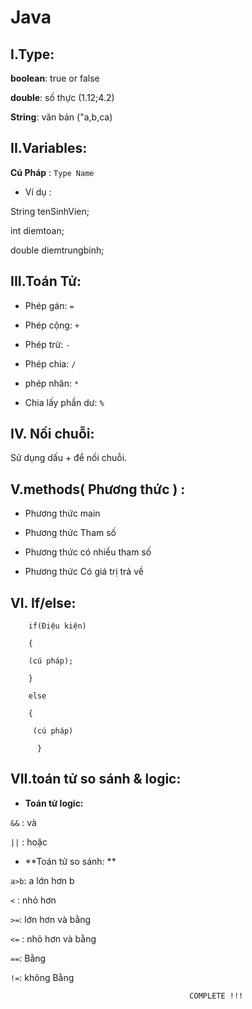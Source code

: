 # Java

## I.Type:

**boolean**: true or false

**double**: số thực (1.12;4.2)

**String**: văn bản ("a,b,ca)

## II.Variables:

**Cú Pháp** : `Type Name`

- Ví dụ :

String tenSinhVien;

int diemtoan;

double diemtrungbinh;

## III.Toán Tử:

- Phép gán: `=`

- Phép cộng: `+`

- Phép trừ: `-`

- Phép chia: `/`

- phép nhân: `*`

- Chia lấy phần dư: `%`

## IV. Nối chuỗi:

Sử dụng dấu + để nối chuỗi.

## V.methods( Phương thức ) :

- Phương thức main

- Phương thức Tham số

- Phương thức có nhiều tham số

- Phương thức Có giá trị trả về

## VI. If/else:

        if(Điệu kiện) 

        {
  
        (cú pháp);
 
        }

        else 

        {
  
         (cú pháp)
  
          }
## VII.toán tử so sánh & logic:

- **Toán tử logic:**

`&&` : và

`||` :  hoặc

- **Toán tử so sánh: **

`a>b`: a lớn hơn b

`<` : nhỏ hơn

`>=`: lớn hơn và bằng

`<=` : nhỏ hơn và bằng

`==`: Bằng

`!=`: không Bằng

                                            COMPLETE !!!
                                            
